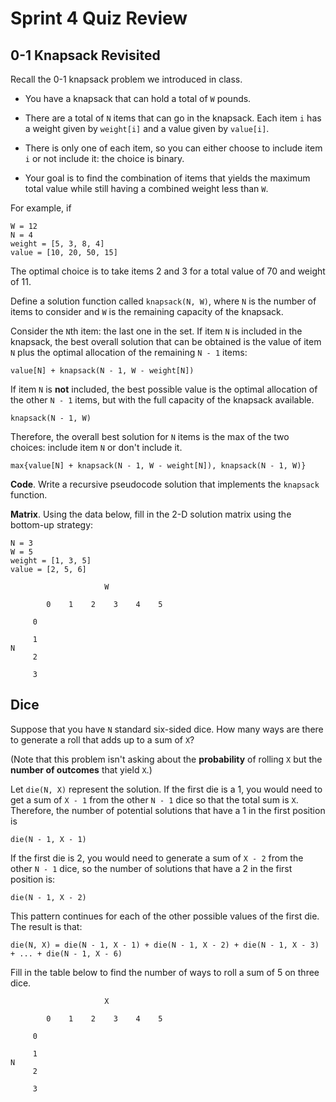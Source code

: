 # Sprint 4 Quiz Review

## 0-1 Knapsack Revisited

Recall the 0-1 knapsack problem we introduced in class.

- You have a knapsack that can hold a total of `W` pounds.

- There are a total of `N` items that can go in the knapsack. Each item `i` has a weight given by `weight[i]` and a value
given by `value[i]`.

- There is only one of each item, so you can either choose to include item `i` or not include it: the choice is binary.

- Your goal is to find the combination of items that yields the maximum total value while still having a combined weight less than `W`.

For example, if

```
W = 12
N = 4
weight = [5, 3, 8, 4]
value = [10, 20, 50, 15]
```

The optimal choice is to take items 2 and 3 for a total value of 70 and weight of 11.

Define a solution function called `knapsack(N, W)`, where `N` is the number of items to consider and `W` is the remaining capacity
of the knapsack.

Consider the `N`th item: the last one in the set. If item `N` is included in the knapsack, the best overall solution that can be
obtained is the value of item `N` plus the optimal allocation of the remaining `N - 1` items:

```
value[N] + knapsack(N - 1, W - weight[N])
```

If item `N` is **not** included, the best possible value is the optimal allocation of the other `N - 1` items, but with the full
capacity of the knapsack available.

```
knapsack(N - 1, W)
```

Therefore, the overall best solution for `N` items is the max of the two choices: include item `N` or don't include it.

```
max{value[N] + knapsack(N - 1, W - weight[N]), knapsack(N - 1, W)}
```

**Code**. Write a recursive pseudocode solution that implements the `knapsack` function.

**Matrix**. Using the data below, fill in the 2-D solution matrix using the bottom-up strategy:

```
N = 3
W = 5
weight = [1, 3, 5]
value = [2, 5, 6]
```

```
                     W
                  
        0    1    2    3    4    5
        
     0
     
     1
N
     2
     
     3
```

## Dice

Suppose that you have `N` standard six-sided dice. How many ways are there to generate a roll that adds up to a sum of `X`?

(Note that this problem isn't asking about the **probability** of rolling `X` but the **number of outcomes** that yield `X`.)

Let `die(N, X)` represent the solution. If the first die is a 1, you would need to get a sum of `X - 1` from the other `N - 1` dice
so that the total sum is `X`. Therefore, the number of potential solutions that have a 1 in the first position is

```
die(N - 1, X - 1)
```

If the first die is 2, you would need to generate a sum of `X - 2` from the other `N - 1` dice, so the number of solutions that
have a 2 in the first position is:

```
die(N - 1, X - 2)
```

This pattern continues for each of the other possible values of the first die. The result is that:

```
die(N, X) = die(N - 1, X - 1) + die(N - 1, X - 2) + die(N - 1, X - 3) + ... + die(N - 1, X - 6)
```

Fill in the table below to find the number of ways to roll a sum of 5 on three dice.

```
                     X
                  
        0    1    2    3    4    5
        
     0
     
     1
N
     2
     
     3
```
